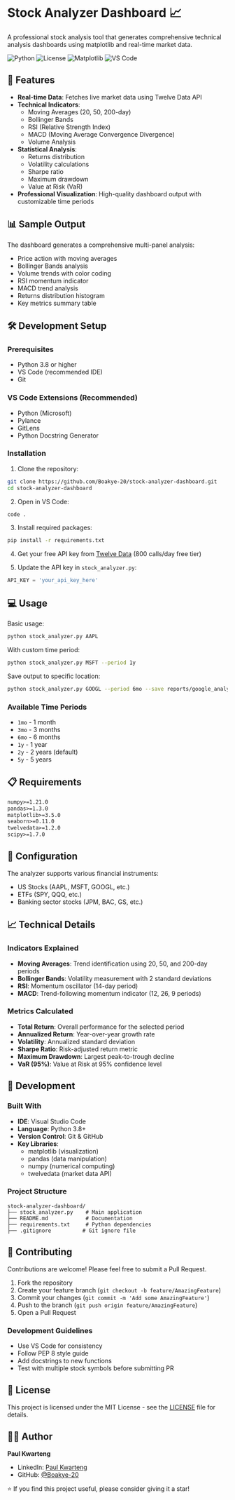 # Stock Analyzer Dashboard 📈

A professional stock analysis tool that generates comprehensive technical analysis dashboards using matplotlib and real-time market data.

![Python](https://img.shields.io/badge/python-v3.8+-blue.svg)
![License](https://img.shields.io/badge/license-MIT-green.svg)
![Matplotlib](https://img.shields.io/badge/matplotlib-3.5+-orange.svg)
![VS Code](https://img.shields.io/badge/VS%20Code-1.74+-007ACC.svg)

## 🚀 Features

- **Real-time Data**: Fetches live market data using Twelve Data API
- **Technical Indicators**:
  - Moving Averages (20, 50, 200-day)
  - Bollinger Bands
  - RSI (Relative Strength Index)
  - MACD (Moving Average Convergence Divergence)
  - Volume Analysis
- **Statistical Analysis**:
  - Returns distribution
  - Volatility calculations
  - Sharpe ratio
  - Maximum drawdown
  - Value at Risk (VaR)
- **Professional Visualization**: High-quality dashboard output with customizable time periods

## 📊 Sample Output

The dashboard generates a comprehensive multi-panel analysis:
- Price action with moving averages
- Bollinger Bands analysis
- Volume trends with color coding
- RSI momentum indicator
- MACD trend analysis
- Returns distribution histogram
- Key metrics summary table

## 🛠️ Development Setup

### Prerequisites
- Python 3.8 or higher
- VS Code (recommended IDE)
- Git

### VS Code Extensions (Recommended)
- Python (Microsoft)
- Pylance
- GitLens
- Python Docstring Generator

### Installation

1. Clone the repository:
```bash
git clone https://github.com/Boakye-20/stock-analyzer-dashboard.git
cd stock-analyzer-dashboard
```

2. Open in VS Code:
```bash
code .
```

3. Install required packages:
```bash
pip install -r requirements.txt
```

4. Get your free API key from [Twelve Data](https://twelvedata.com/) (800 calls/day free tier)

5. Update the API key in `stock_analyzer.py`:
```python
API_KEY = 'your_api_key_here'
```

## 💻 Usage

Basic usage:
```bash
python stock_analyzer.py AAPL
```

With custom time period:
```bash
python stock_analyzer.py MSFT --period 1y
```

Save output to specific location:
```bash
python stock_analyzer.py GOOGL --period 6mo --save reports/google_analysis.png
```

### Available Time Periods
- `1mo` - 1 month
- `3mo` - 3 months
- `6mo` - 6 months
- `1y` - 1 year
- `2y` - 2 years (default)
- `5y` - 5 years

## 📋 Requirements

```txt
numpy>=1.21.0
pandas>=1.3.0
matplotlib>=3.5.0
seaborn>=0.11.0
twelvedata>=1.2.0
scipy>=1.7.0
```

## 🔧 Configuration

The analyzer supports various financial instruments:
- US Stocks (AAPL, MSFT, GOOGL, etc.)
- ETFs (SPY, QQQ, etc.)
- Banking sector stocks (JPM, BAC, GS, etc.)

## 📈 Technical Details

### Indicators Explained

- **Moving Averages**: Trend identification using 20, 50, and 200-day periods
- **Bollinger Bands**: Volatility measurement with 2 standard deviations
- **RSI**: Momentum oscillator (14-day period)
- **MACD**: Trend-following momentum indicator (12, 26, 9 periods)

### Metrics Calculated

- **Total Return**: Overall performance for the selected period
- **Annualized Return**: Year-over-year growth rate
- **Volatility**: Annualized standard deviation
- **Sharpe Ratio**: Risk-adjusted return metric
- **Maximum Drawdown**: Largest peak-to-trough decline
- **VaR (95%)**: Value at Risk at 95% confidence level

## 🚀 Development

### Built With
- **IDE**: Visual Studio Code
- **Language**: Python 3.8+
- **Version Control**: Git & GitHub
- **Key Libraries**: 
  - matplotlib (visualization)
  - pandas (data manipulation)
  - numpy (numerical computing)
  - twelvedata (market data API)

### Project Structure
```
stock-analyzer-dashboard/
├── stock_analyzer.py    # Main application
├── README.md            # Documentation
├── requirements.txt     # Python dependencies
├── .gitignore          # Git ignore file

```

## 🤝 Contributing

Contributions are welcome! Please feel free to submit a Pull Request.

1. Fork the repository
2. Create your feature branch (`git checkout -b feature/AmazingFeature`)
3. Commit your changes (`git commit -m 'Add some AmazingFeature'`)
4. Push to the branch (`git push origin feature/AmazingFeature`)
5. Open a Pull Request

### Development Guidelines
- Use VS Code for consistency
- Follow PEP 8 style guide
- Add docstrings to new functions
- Test with multiple stock symbols before submitting PR

## 📄 License

This project is licensed under the MIT License - see the [LICENSE](LICENSE) file for details.

## 👨‍💻 Author

**Paul Kwarteng**

- LinkedIn: [Paul Kwarteng](https://www.linkedin.com/in/paul-kwarteng-22a71b196/)
- GitHub: [@Boakye-20](https://github.com/Boakye-20)


⭐ If you find this project useful, please consider giving it a star!
